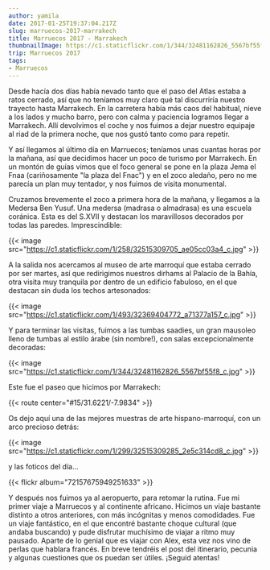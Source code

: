 ```yaml
---
author: yamila
date: 2017-01-25T19:37:04.217Z
slug: marruecos-2017-marrakech
title: Marruecos 2017 - Marrakech
thumbnailImage: https://c1.staticflickr.com/1/344/32481162826_5567bf55f8_c.jpg
trip: Marruecos 2017
tags:
- Marruecos
---
```


Desde hacía dos días había nevado tanto que el paso del Atlas estaba a ratos cerrado, así que no teníamos muy claro qué tal discurriría nuestro trayecto hasta Marrakech. En la carretera había más caos del habitual, nieve a los lados y mucho barro, pero con calma y paciencia logramos llegar a Marrakech. Allí devolvimos el coche y nos fuimos a dejar nuestro equipaje al riad de la primera noche, que nos gustó tanto como para repetir.

Y así llegamos al último día en Marruecos; teníamos unas cuantas horas por la mañana, así que decidimos hacer un poco de turismo por Marrakech. En un montón de guías vimos que el foco general se pone en la plaza Jema el Fnaa (cariñosamente "la plaza del Fnac") y en el zoco aledaño, pero no me parecía un plan muy tentador, y nos fuimos de visita monumental.

Cruzamos brevemente el zoco a primera hora de la mañana, y llegamos a la Medersa Ben Yusuf. Una medersa (madrasa o almadrasa) es una escuela coránica. Esta es del S.XVII y destacan los maravillosos decorados por todas las paredes. Imprescindible:

{{< image src="https://c1.staticflickr.com/1/258/32515309705_ae05cc03a4_c.jpg" >}}

A la salida nos acercamos al museo de arte marroquí que estaba cerrado por ser martes, así que redirigimos nuestros dirhams al Palacio de la Bahía, otra visita muy tranquila por dentro de un edificio fabuloso, en el que destacan sin duda los techos artesonados:

{{< image src="https://c1.staticflickr.com/1/493/32369404772_a71377a157_c.jpg" >}}

Y para terminar las visitas, fuimos a las tumbas saadies, un gran mausoleo lleno de tumbas al estilo árabe (sin nombre!), con salas excepcionalmente decoradas:

{{< image src="https://c1.staticflickr.com/1/344/32481162826_5567bf55f8_c.jpg" >}}

Este fue el paseo que hicimos por Marrakech:

{{< route center="#15/31.6221/-7.9834" >}}

Os dejo aquí una de las mejores muestras de arte hispano-marroquí, con un arco precioso detrás:

{{< image src="https://c1.staticflickr.com/1/299/32515309285_2e5c314cd8_c.jpg" >}}

y las foticos del día...

{{< flickr album="72157675949251633" >}}

Y después nos fuimos ya al aeropuerto, para retomar la rutina. Fue mi primer viaje a Marruecos y al continente africano. Hicimos un viaje bastante distinto a otros anteriores, con más incógnitas y menos comodidades. Fue un viaje fantástico, en el que encontré bastante choque cultural (que andaba buscando) y pude disfrutar muchísimo de viajar a ritmo muy pausado. Aparte de lo genial que es viajar con Alex, esta vez nos vino de perlas que hablara francés. En breve tendréis el post del itinerario, pecunia y algunas cuestiones que os puedan ser útiles. ¡Seguid atentas!
